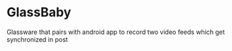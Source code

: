 GlassBaby
=========

Glassware that pairs with android app to record two video feeds which get synchronized in post
